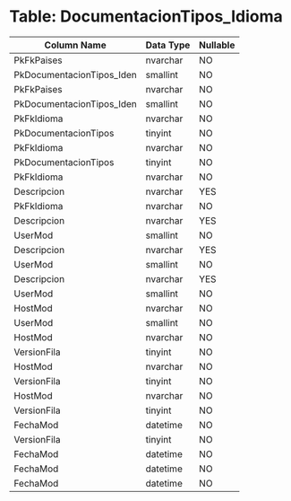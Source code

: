 # Table: DocumentacionTipos_Idioma

| Column Name | Data Type | Nullable |
|-------------|-----------|----------|
| PkFkPaises | nvarchar | NO |
| PkDocumentacionTipos_Iden | smallint | NO |
| PkFkPaises | nvarchar | NO |
| PkDocumentacionTipos_Iden | smallint | NO |
| PkFkIdioma | nvarchar | NO |
| PkDocumentacionTipos | tinyint | NO |
| PkFkIdioma | nvarchar | NO |
| PkDocumentacionTipos | tinyint | NO |
| PkFkIdioma | nvarchar | NO |
| Descripcion | nvarchar | YES |
| PkFkIdioma | nvarchar | NO |
| Descripcion | nvarchar | YES |
| UserMod | smallint | NO |
| Descripcion | nvarchar | YES |
| UserMod | smallint | NO |
| Descripcion | nvarchar | YES |
| UserMod | smallint | NO |
| HostMod | nvarchar | NO |
| UserMod | smallint | NO |
| HostMod | nvarchar | NO |
| VersionFila | tinyint | NO |
| HostMod | nvarchar | NO |
| VersionFila | tinyint | NO |
| HostMod | nvarchar | NO |
| VersionFila | tinyint | NO |
| FechaMod | datetime | NO |
| VersionFila | tinyint | NO |
| FechaMod | datetime | NO |
| FechaMod | datetime | NO |
| FechaMod | datetime | NO |
